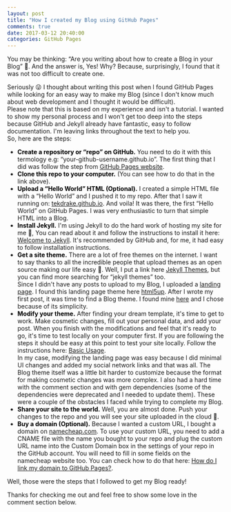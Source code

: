```yaml
---
layout: post
title: "How I created my Blog using GitHub Pages"
comments: true
date: 2017-03-12 20:40:00
categories: GitHub Pages
---
```


<p>You may be thinking: “Are you writing about how to create a Blog in your Blog” &#x1F914;. And the answer is, Yes! Why? Because, surprisingly, I found that it was not too difficult to create one.</p>

<p>Seriously &#x1F61C; I thought about writing this post when I found GitHub Pages while looking for an easy way to make my Blog (since I don't know much about web development and I thought it would be difficult).<br>Please note that this is based on my experience and isn't a tutorial. I wanted to show my personal process and I won't get too deep into the steps because GitHub and Jekyll already have fantastic, easy to follow documentation. I'm leaving links throughout the text to help you.<br>So, here are the steps:</p>
<ul>
<li><strong style="color:black;font-weight:bold;">Create a repository or “repo” on GitHub.</strong> You need to do it with this termology e.g: “your-github-username.github.io”. The first thing that I did was follow the step from <a href="https://pages.github.com" target="_blank">GitHub Pages website</a>.</li>
<li><strong style="color:black;font-weight:bold;">Clone this repo to your computer.</strong> (You can see how to do that in the link above).</li>
<li><strong style="color:black;font-weight:bold;">Upload a “Hello World” HTML (Optional).</strong> I created a simple HTML file with a “Hello World” and I pushed it to my repo. After that I saw it running on: <a href="http://tekdrake.github.io" target="_blank">tekdrake.github.io</a>. And voila! It was there, the first “Hello World” on GitHub Pages. I was very enthusiastic to turn that simple HTML into a Blog.</li> 
<li><strong style="color:black;font-weight:bold;">Install Jekyll.</strong> I'm using Jekyll to do the hard work of hosting my site for me &#x1F642;, You can read about it and follow the instructions to install it here: <a href="https://jekyllrb.com/docs/home/" target="_blank">Welcome to Jekyll</a>. It's recommended by GitHub and, for me, it had easy to follow installation instructions.</li>
<li><strong style="color:black;font-weight:bold;">Get a site theme.</strong> There are a lot of free themes on the internet. I want to say thanks to all the incredible people that upload themes as an open source making our life easy &#x1F64C;. Well, I put a link here <a href="http://jekyllthemes.org" target="_blank">Jekyll Themes</a>, but you can find more searching for “jekyll themes” too.<br>Since I didn't have any posts to upload to my Blog, I uploaded a <a href="http://tekdrake.com/landing" target="_blank">landing page</a>. I found this landing page theme here <a href="https://html5up.net" target="_blank">html5up</a>. 
After I wrote my first post, it was time to find a Blog theme. I found mine <a href="https://github.com/nandomoreirame" target="_blank">here</a> and I chose because of its simplicity.</li>
<li><strong style="color:black;font-weight:bold;">Modify your theme.</strong> After finding your dream template, it's time to get to work. Make cosmetic changes, fill out your personal data, and add your post. When you finish with the modifications and feel that it's ready to go, it's time to test locally on your computer first. If you are following the steps it should be easy at this point to test your site locally. Follow the instructions here: <a href="https://jekyllrb.com/docs/usage/" target="_blank">Basic Usage</a>.<br>In my case, modifying the landing page was easy because I did minimal UI changes and added my social network links and that was all. The Blog theme itself was a little bit harder to customize because the format for making cosmetic changes was more complex. I also had a hard time with the comment section and with gem dependencies (some of the dependencies were deprecated and I needed to update them). These were a couple of the obstacles I faced while trying to complete my Blog.</li>
<li><strong style="color:black;font-weight:bold;">Share your site to the world.</strong> Well, you are almost done. Push your changes to the repo and you will see your site uploaded in the cloud &#x1F389;.</li>
<li><strong style="color:black;font-weight:bold;">Buy a domain (Optional).</strong> Because I wanted a custom URL, I bought a domain on <a href="https://www.namecheap.com" target="_blank">namecheap.com</a>. To use your custom URL, you need to add a CNAME file with the name you bought to your repo and plug the custom URL name into the Custom Domain box in the settings of your repo in the GitHub account. You will need to fill in some fields on the namecheap website too. You can check how to do that here: <a href="https://www.namecheap.com/support/knowledgebase/article.aspx/9645/2208/how-do-i-link-my-domain-to-github-pages" target="_blank">How do I link my domain to GitHub Pages?</a>.</li>
</ul>

<p>Well, those were the steps that I followed to get my Blog ready!</p>

<p>Thanks for checking me out and feel free to show some love in the comment section below.</p>